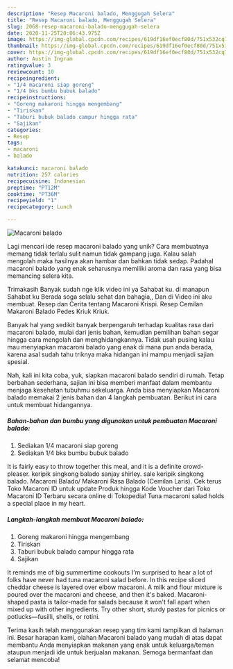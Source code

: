 ```yaml
---
description: "Resep Macaroni balado, Menggugah Selera"
title: "Resep Macaroni balado, Menggugah Selera"
slug: 2068-resep-macaroni-balado-menggugah-selera
date: 2020-11-25T20:06:43.975Z
image: https://img-global.cpcdn.com/recipes/619df16ef0ecf80d/751x532cq70/macaroni-balado-foto-resep-utama.jpg
thumbnail: https://img-global.cpcdn.com/recipes/619df16ef0ecf80d/751x532cq70/macaroni-balado-foto-resep-utama.jpg
cover: https://img-global.cpcdn.com/recipes/619df16ef0ecf80d/751x532cq70/macaroni-balado-foto-resep-utama.jpg
author: Austin Ingram
ratingvalue: 3
reviewcount: 10
recipeingredient:
- "1/4 macaroni siap goreng"
- "1/4 bks bumbu bubuk balado"
recipeinstructions:
- "Goreng makaroni hingga mengembang"
- "Tiriskan"
- "Taburi bubuk balado campur hingga rata"
- "Sajikan"
categories:
- Resep
tags:
- macaroni
- balado

katakunci: macaroni balado 
nutrition: 257 calories
recipecuisine: Indonesian
preptime: "PT12M"
cooktime: "PT36M"
recipeyield: "1"
recipecategory: Lunch

---
```



![Macaroni balado](https://img-global.cpcdn.com/recipes/619df16ef0ecf80d/751x532cq70/macaroni-balado-foto-resep-utama.jpg)

Lagi mencari ide resep macaroni balado yang unik? Cara membuatnya memang tidak terlalu sulit namun tidak gampang juga. Kalau salah mengolah maka hasilnya akan hambar dan bahkan tidak sedap. Padahal macaroni balado yang enak seharusnya memiliki aroma dan rasa yang bisa memancing selera kita.

Trimakasih Banyak sudah nge klik video ini ya Sahabat ku. di manapun Sahabat ku Berada soga selalu sehat dan bahagia,, Dan di Video ini aku membuat. Resep dan Cerita tentang Macaroni Krispi. Resep Cemilan Makaroni Balado Pedes Kriuk Kriuk.

Banyak hal yang sedikit banyak berpengaruh terhadap kualitas rasa dari macaroni balado, mulai dari jenis bahan, kemudian pemilihan bahan segar hingga cara mengolah dan menghidangkannya. Tidak usah pusing kalau mau menyiapkan macaroni balado yang enak di mana pun anda berada, karena asal sudah tahu triknya maka hidangan ini mampu menjadi sajian spesial.


Nah, kali ini kita coba, yuk, siapkan macaroni balado sendiri di rumah. Tetap berbahan sederhana, sajian ini bisa memberi manfaat dalam membantu menjaga kesehatan tubuhmu sekeluarga. Anda bisa menyiapkan Macaroni balado memakai 2 jenis bahan dan 4 langkah pembuatan. Berikut ini cara untuk membuat hidangannya.

<!--inarticleads1-->

##### Bahan-bahan dan bumbu yang digunakan untuk pembuatan Macaroni balado:

1. Sediakan 1/4 macaroni siap goreng
1. Sediakan 1/4 bks bumbu bubuk balado


It is fairly easy to throw together this meal, and it is a definite crowd-pleaser. keripik singkong balado sanjay shirley. sale keripik singkong balado. Macaroni Balado/ Makaroni Rasa Balado (Cemilan Laris). Cek terus Toko Macaroni ID untuk update Produk hingga Kode Voucher dari Toko Macaroni ID Terbaru secara online di Tokopedia! Tuna macaroni salad holds a special place in my heart. 

<!--inarticleads2-->

##### Langkah-langkah membuat Macaroni balado:

1. Goreng makaroni hingga mengembang
1. Tiriskan
1. Taburi bubuk balado campur hingga rata
1. Sajikan


It reminds me of big summertime cookouts I&#39;m surprised to hear a lot of folks have never had tuna macaroni salad before. In this recipe sliced cheddar cheese is layered over elbow macaroni. A milk and flour mixture is poured over the macaroni and cheese, and then it&#39;s baked. Macaroni-shaped pasta is tailor-made for salads because it won&#39;t fall apart when mixed up with other ingredients. Try other short, sturdy pastas for picnics or potlucks—fusilli, shells, or rotini. 

Terima kasih telah menggunakan resep yang tim kami tampilkan di halaman ini. Besar harapan kami, olahan Macaroni balado yang mudah di atas dapat membantu Anda menyiapkan makanan yang enak untuk keluarga/teman ataupun menjadi ide untuk berjualan makanan. Semoga bermanfaat dan selamat mencoba!
